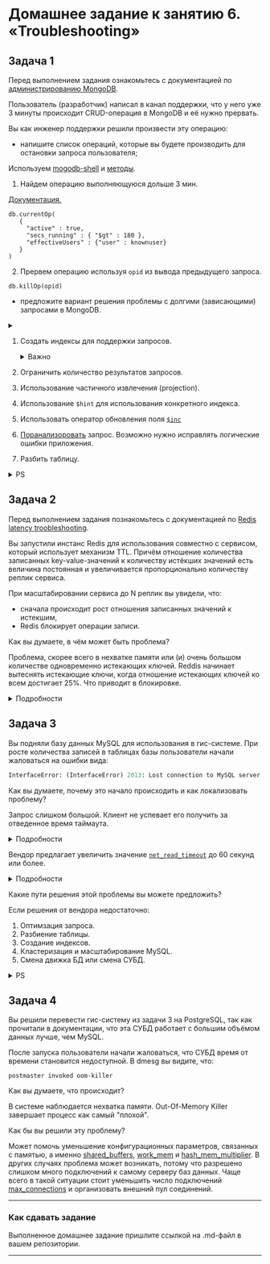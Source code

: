 # Домашнее задание к занятию 6. «Troubleshooting»## Задача 1Перед выполнением задания ознакомьтесь с документацией по [администрированию MongoDB](https://docs.mongodb.com/manual/administration/).Пользователь (разработчик) написал в канал поддержки, что у него уже 3 минуты происходит CRUD-операция в MongoDB и её нужно прервать. Вы как инженер поддержки решили произвести эту операцию:- напишите список операций, которые вы будете производить для остановки запроса пользователя;Используем [mogodb-shell](https://www.mongodb.com/docs/mongodb-shell/) и [методы](https://www.mongodb.com/docs/manual/reference/method/js-database/). 1. Найдем операцию выполняющуюся дольше 3 мин.[Документация.](https://www.mongodb.com/docs/manual/reference/method/db.currentOp/#std-label-currentOp-method-examples)```commandlinedb.currentOp(   {     "active" : true,     "secs_running" : { "$gt" : 180 },     "effectiveUsers" : {"user" : knownuser}   })```2. Прервем операцию используя `opid` из вывода предыдущего запроса. `db.killOp(opid)`- предложите вариант решения проблемы с долгими (зависающими) запросами в MongoDB.<details><summary></summary>[Рекомендации вендора](https://www.mongodb.com/docs/manual/tutorial/optimize-query-performance-with-indexes-and-projections/)</details>1. Создать индексы для поддержки запросов.   <details>   <summary>Важно</summary>   Каждый новый индекс замедляет запись. Большое количество индексов может негативно влиять на производительность при записи.</p>   </details>      2. Ограничить количество результатов запросов.3. Использование частичного извлечения (projection).4. Использование `$hint` для использования конкретного индекса.5. Использовать оператор обновления поля [`$inc`](https://www.mongodb.com/docs/manual/reference/operator/update/inc/#mongodb-update-up.-inc)6. [Поранализоровать](https://www.mongodb.com/docs/manual/tutorial/analyze-query-plan/) запрос.   Возможно нужно исправлять логические ошибки приложения.7. Разбить таблицу.<details><summary>PS</summary>Думаю, что это только часть того, что можно предпринять. </details>## Задача 2Перед выполнением задания познакомьтесь с документацией по [Redis latency troobleshooting](https://redis.io/topics/latency).Вы запустили инстанс Redis для использования совместно с сервисом, который использует механизм TTL. Причём отношение количества записанных key-value-значений к количеству истёкших значений есть величина постоянная иувеличивается пропорционально количеству реплик сервиса. При масштабировании сервиса до N реплик вы увидели, что:- сначала происходит рост отношения записанных значений к истекшим,- Redis блокирует операции записи.Как вы думаете, в чём может быть проблема?Проблема, скорее всего в нехватке памяти или (и) очень большом количестве одновременно истекающих ключей.Reddis начинает вытеснять истекающие ключи, когда отношение истекающих ключейко всем достигает 25%. Что приводит в блокировке.<details><summary>Подробности</summary>[В документации](https://redis.io/docs/management/optimization/latency/)</details> ## Задача 3Вы подняли базу данных MySQL для использования в гис-системе. При росте количества записей в таблицах базыпользователи начали жаловаться на ошибки вида:```pythonInterfaceError: (InterfaceError) 2013: Lost connection to MySQL server during query u'SELECT..... '```Как вы думаете, почему это начало происходить и как локализовать проблему?Запрос слишком большой.Клиент не успевает его получить за отведенное время таймаута.<details><summary>Подробности</summary>[В документации](https://dev.mysql.com/doc/refman/8.0/en/error-lost-connection.html)</details>Вендор предлагает увеличить значение [`net_read_timeout`](https://dev.mysql.com/doc/refman/8.0/en/server-system-variables.html#sysvar_net_read_timeout)до 60 секунд или более.<details><summary>Подробности</summary>[В документации](https://dev.mysql.com/doc/refman/8.0/en/error-lost-connection.html)</details>Какие пути решения этой проблемы вы можете предложить?Если решения от вендора недостаточно:1. Оптимзация запроса.1. Разбиение таблицы.1. Создание индексов.1. Кластеризация и масштабирование MySQL.1. Смена движка БД или смена СУБД.<details><summary>PS</summary>Думаю, что это ещё не все [варианты](https://dev.mysql.com/doc/refman/8.0/en/optimization.html).</details>## Задача 4Вы решили перевести гис-систему из задачи 3 на PostgreSQL, так как прочитали в документации, что эта СУБД работает с большим объёмом данных лучше, чем MySQL.После запуска пользователи начали жаловаться, что СУБД время от времени становится недоступной. В dmesg вы видите, что:`postmaster invoked oom-killer`Как вы думаете, что происходит?В системе наблюдается нехватка памяти.Out-Of-Memory Killer завершает процесс как самый "плохой".Как бы вы решили эту проблему?Может помочь уменьшение конфигурационных параметров, связанных с памятью,а именно [shared_buffers](https://postgrespro.ru/docs/postgresql/15/runtime-config-resource#GUC-SHARED-BUFFERS), [work_mem](https://postgrespro.ru/docs/postgresql/15/runtime-config-resource#GUC-WORK-MEM)и [hash_mem_multiplier](https://postgrespro.ru/docs/postgresql/15/runtime-config-resource#GUC-HASH-MEM-MULTIPLIER).В других случаях проблема может возникать, потому что разрешено слишком много подключений к самому серверу баз данных.Чаще всего в такой ситуации стоит уменьшить число подключений [max_connections](https://postgrespro.ru/docs/postgresql/15/runtime-config-connection#GUC-MAX-CONNECTIONS)и организовать внешний пул соединений.---### Как cдавать заданиеВыполненное домашнее задание пришлите ссылкой на .md-файл в вашем репозитории.---